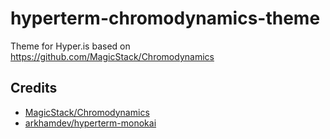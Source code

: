 # hyperterm-chromodynamics-theme
Theme for Hyper.is based on https://github.com/MagicStack/Chromodynamics

## Credits
 - [MagicStack/Chromodynamics](https://github.com/MagicStack/Chromodynamics)
 - [arkhamdev/hyperterm-monokai](https://github.com/arkhamdev/hyperterm-monokai)
